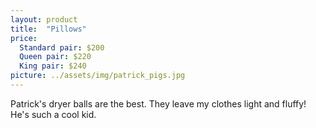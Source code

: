 ```yaml
---
layout: product
title:  "Pillows"
price:
  Standard pair: $200
  Queen pair: $220
  King pair: $240
picture: ../assets/img/patrick_pigs.jpg
---
```


Patrick's dryer balls are the best. They leave my clothes light and fluffy! He's such a cool kid.
